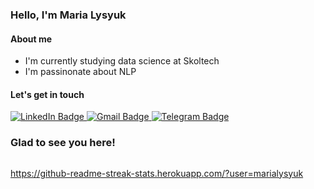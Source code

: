 ### Hello, I'm Maria Lysyuk

#### About me
- I'm currently studying data science at Skoltech
- I'm passinonate about NLP

#### Let's get in touch

<div id="badges">
  <a href="https://www.linkedin.com/in/maria-lysyuk/">
    <img src="https://img.shields.io/badge/LinkedIn-blue?style=for-the-badge&logo=linkedin&logoColor=white" alt="LinkedIn Badge"/>
  </a>
  <a href="mailto:lysyuk.m.v@gmail.com">
    <img src="https://img.shields.io/badge/Gmail-red?style=for-the-badge&logo=gmail&logoColor=white" alt="Gmail Badge"/>
  </a>
    <a href="https://t.me/zlatamaria">
    <img src="https://img.shields.io/badge/Telegram-blue?style=for-the-badge&logo=telegram&logoColor=white" alt="Telegram Badge"/>
  </a>
</div>

### Glad to see you here!
<img src="https://komarev.com/ghpvc/?username=marialysyuk&style=flat-square&color=blue" alt=""/>


<https://github-readme-streak-stats.herokuapp.com/?user=marialysyuk>
